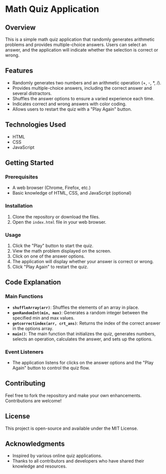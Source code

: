 
# Math Quiz Application

## Overview
This is a simple math quiz application that randomly generates arithmetic problems and provides multiple-choice answers. Users can select an answer, and the application will indicate whether the selection is correct or wrong.

## Features
- Randomly generates two numbers and an arithmetic operation (+, -, *, /).
- Provides multiple-choice answers, including the correct answer and several distractors.
- Shuffles the answer options to ensure a varied experience each time.
- Indicates correct and wrong answers with color coding.
- Allows users to restart the quiz with a "Play Again" button.

## Technologies Used
- HTML
- CSS
- JavaScript

## Getting Started

### Prerequisites
- A web browser (Chrome, Firefox, etc.)
- Basic knowledge of HTML, CSS, and JavaScript (optional)

### Installation
1. Clone the repository or download the files.
2. Open the `index.html` file in your web browser.

### Usage
1. Click the "Play" button to start the quiz.
2. View the math problem displayed on the screen.
3. Click on one of the answer options.
4. The application will display whether your answer is correct or wrong.
5. Click "Play Again" to restart the quiz.

## Code Explanation

### Main Functions
- **`shuffleArray(arr)`**: Shuffles the elements of an array in place.
- **`genRandomInt(min, max)`**: Generates a random integer between the specified min and max values.
- **`getcorrectindex(arr, crt_ans)`**: Returns the index of the correct answer in the options array.
- **`main()`**: The main function that initializes the quiz, generates numbers, selects an operation, calculates the answer, and sets up the options.

### Event Listeners
- The application listens for clicks on the answer options and the "Play Again" button to control the quiz flow.

## Contributing
Feel free to fork the repository and make your own enhancements. Contributions are welcome!

## License
This project is open-source and available under the MIT License.

## Acknowledgments
- Inspired by various online quiz applications.
- Thanks to all contributors and developers who have shared their knowledge and resources.


